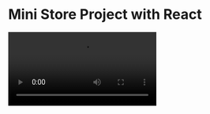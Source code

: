 <h1>Mini Store Project with React</h1>
<video src=https://github.com/mesubasi/Mini-store-project-with-React/assets/88106043/c437d240-c756-44b4-a18d-ef32c59a9ccc />
<br>
<h2>Used Technologies</h2>
<ul>
  <li>React.js</li>
  <li>Vite</li>
  <li>Bootstrap</li>
  <li>Fake Store API</li>
  <li>React Router</li>
</ul>
<h2>Features</h2>
<ul>
  <li>Login - Logout Operations</li>
  <li>Personalised Add to Favourites</li>
  <li>Filter by Category</li>
  <li>Product Review</li>
</ul>
